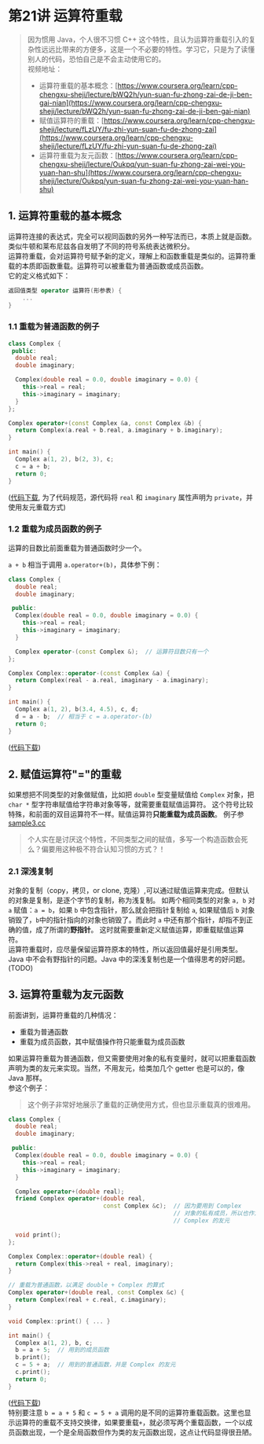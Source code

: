 # 第21讲 运算符重载

> 因为惯用 Java，个人很不习惯 C++ 这个特性，且认为运算符重载引入的复杂性远远比带来的方便多，这是一个不必要的特性。学习它，只是为了读懂别人的代码，恐怕自己是不会主动使用它的。  
> 视频地址：
>
> * 运算符重载的基本概念：[https://www.coursera.org/learn/cpp-chengxu-sheji/lecture/bWQ2h/yun-suan-fu-zhong-zai-de-ji-ben-gai-nian](https://www.coursera.org/learn/cpp-chengxu-sheji/lecture/bWQ2h/yun-suan-fu-zhong-zai-de-ji-ben-gai-nian)
> * 赋值运算符的重载：[https://www.coursera.org/learn/cpp-chengxu-sheji/lecture/fLzUY/fu-zhi-yun-suan-fu-de-zhong-zai](https://www.coursera.org/learn/cpp-chengxu-sheji/lecture/fLzUY/fu-zhi-yun-suan-fu-de-zhong-zai)
> * 运算符重载为友元函数：[https://www.coursera.org/learn/cpp-chengxu-sheji/lecture/Oukpq/yun-suan-fu-zhong-zai-wei-you-yuan-han-shu](https://www.coursera.org/learn/cpp-chengxu-sheji/lecture/Oukpq/yun-suan-fu-zhong-zai-wei-you-yuan-han-shu)

## 1. 运算符重载的基本概念

运算符连接的表达式，完全可以视同函数的另外一种写法而已，本质上就是函数。类似牛顿和莱布尼兹各自发明了不同的符号系统表达微积分。  
运算符重载，会对运算符号赋予新的定义，理解上和函数重载是类似的。运算符重载的本质即函数重载。运算符可以被重载为普通函数或成员函数。  
它的定义格式如下：

```cpp
返回值类型 operator 运算符(形参表) {
    ...
}
```

### 1.1 重载为普通函数的例子

```cpp
class Complex {
 public:
  double real;
  double imaginary;

  Complex(double real = 0.0, double imaginary = 0.0) {
    this->real = real;
    this->imaginary = imaginary;
  }
};

Complex operator+(const Complex &a, const Complex &b) {
  return Complex(a.real + b.real, a.imaginary + b.imaginary);
}

int main() {
  Complex a(1, 2), b(2, 3), c;
  c = a + b;
  return 0;
}
```

\([代码下载](https://github.com/iridiumcao/cpp-note/tree/880e117845a17eb6c60956118ca4255ee37bb412/code/ch21/sample1.cc), 为了代码规范，源代码将 `real` 和 `imaginary` 属性声明为 `private`，并使用友元重载方式\)

### 1.2 重载为成员函数的例子

运算的目数比前面重载为普通函数时少一个。

`a + b` 相当于调用 `a.operator+(b)`，具体参下例：

```cpp
class Complex {
  double real;
  double imaginary;

 public:
  Complex(double real = 0.0, double imaginary = 0.0) {
    this->real = real;
    this->imaginary = imaginary;
  }

  Complex operator-(const Complex &);  // 运算符目数只有一个
};

Complex Complex::operator-(const Complex &a) {
  return Complex(real - a.real, imaginary - a.imaginary);
}

int main() {
  Complex a(1, 2), b(3.4, 4.5), c, d;
  d = a - b;  // 相当于 c = a.operator-(b)
  return 0;
}
```

\([代码下载](https://github.com/iridiumcao/cpp-note/tree/880e117845a17eb6c60956118ca4255ee37bb412/code/ch21/sample2.cc)\)

## 2. 赋值运算符"="的重载

如果想把不同类型的对象做赋值，比如把 `double` 型变量赋值给 `Complex` 对象，把 `char *` 型字符串赋值给字符串对象等等，就需要重载赋值运算符。 这个符号比较特殊，和前面的双目运算符不一样。赋值运算符**只能重载为成员函数**。 例子参 [sample3.cc](https://github.com/iridiumcao/cpp-note/tree/880e117845a17eb6c60956118ca4255ee37bb412/code/ch21/sample3.cc)

> 个人实在是讨厌这个特性，不同类型之间的赋值，多写一个构造函数会死么？偏要用这种极不符合认知习惯的方式？！

### 2.1 深浅复制

对象的复制（copy，拷贝，or clone, 克隆）,可以通过赋值运算来完成。但默认的对象是复制，是逐个字节的复制，称为浅复制。 如两个相同类型的对象 `a, b` 对 `a` 赋值：`a = b`，如果 `b` 中包含指针，那么就会把指针复制给 `a`, 如果赋值后 `b` 对象销毁了，`b`中的指针指向的对象也销毁了。而此时 `a` 中还有那个指针，却指不到正确的值，成了所谓的**野指针**。 这时就需要重新定义赋值运算，即重载赋值运算符。  
运算符重载时，应尽量保留运算符原本的特性，所以返回值最好是引用类型。  
Java 中不会有野指针的问题。Java 中的深浅复制也是一个值得思考的好问题。\(TODO\)

## 3. 运算符重载为友元函数

前面讲到，运算符重载的几种情况：

* 重载为普通函数
* 重载为成员函数，其中赋值操作符只能重载为成员函数

如果运算符重载为普通函数，但又需要使用对象的私有变量时，就可以把重载函数声明为类的友元来实现。当然，不用友元，给类加几个 getter 也是可以的，像 Java 那样。  
参这个例子：

> 这个例子非常好地展示了重载的正确使用方式，但也显示重载真的很难用。

```cpp
class Complex {
  double real;
  double imaginary;

 public:
  Complex(double real = 0.0, double imaginary = 0.0) {
    this->real = real;
    this->imaginary = imaginary;
  }

  Complex operator+(double real);
  friend Complex operator+(double real,
                           const Complex &c);  // 因为要用到 Complex
                                               // 对象的私有成员，所以也作为
                                               // Complex 的友元

  void print();
};

Complex Complex::operator+(double real) {
  return Complex(this->real + real, imaginary);
}

// 重载为普通函数，以满足 double + Complex 的算式
Complex operator+(double real, const Complex &c) {
  return Complex(real + c.real, c.imaginary);
}

void Complex::print() { ... }

int main() {
  Complex a(1, 2), b, c;
  b = a + 5;  // 用到的成员函数
  b.print();
  c = 5 + a;  // 用到的普通函数，并是 Complex 的友元
  c.print();
  return 0;
}
```

\([代码下载](https://github.com/iridiumcao/cpp-note/tree/880e117845a17eb6c60956118ca4255ee37bb412/code/ch21/sample4.cc)\)  
特别要注意 `b = a + 5` 和 `c = 5 + a` 调用的是不同的运算符重载函数。这里也显示运算符的重载不支持交换律，如果要重载`+`，就必须写两个重载函数，一个以成员函数出现，一个是全局函数但作为类的友元函数出现，这点让代码显得很丑陋。

